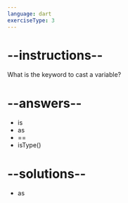 ```yaml
---
language: dart
exerciseType: 3
---
```


# --instructions--

What is the keyword to cast a variable?

# --answers--

- is
- as
- ==
- isType()

# --solutions--

- as
